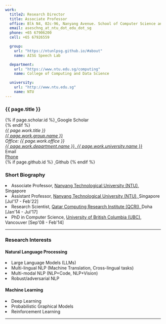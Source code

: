 ```yaml
---
work:
  title2: Research Director
  title: Associate Professor
  office: Blk N4, 02c-96, Nanyang Avenue. School of Computer Science and Engineering. Nanyang Technological University, Singapore 639798
  email: aseschng_at_ntu_dot_edu_dot_sg
  phone: +65 67906200
  cell: +65 67926559

  group:
    url: "https://ntunlpsg.github.io/#about"
    name: AISG Speech Lab

  department:
    url: "https://www.ntu.edu.sg/computing"
    name: College of Computing and Data Science

  university:
    url: "http://www.ntu.edu.sg"
    name: NTU
---
```



<div class="page-header">
  <div class="row">
    <div class="col-sm-12">
      <h3>{{ page.title }} </h3>
    </div>
  </div>

  <div class="row">
    <div class="col-sm-4">
      {% if page.scholar.id %}<a href="http://scholar.google.com/citations?user={{ page.scholar.id }}">
        <img src="img/ico/gs.png" alt=""/>
      </a> Google Scholar<br/>{% endif %}
    </div>
  </div>

  <div class="row">
    <div class="col-sm-6">
      <address>
        {{ page.work.title }}<br/>
        <a href="{{ page.work.group.url }}">{{ page.work.group.name }}</a><br/>
        Office: {{ page.work.office }}<br/> 
        <a href="{{ page.work.department.url }}">{{ page.work.department.name }}, </a> <a href="{{ page.work.university.url }}">{{ page.work.university.name }}</a> <br/> 
      </address>
    </div>
    <div class="col-sm-4">
      <a href="mailto:{{ page.work.email }}"><span class="glyphicon glyphicon-envelope"></span></a> Email<br/>
      <a href="tel:{{ page.work.phone }}"><span class="glyphicon glyphicon-phone"></span>Phone</a><br/>
      {% if page.github.id %} <a href="http://github.com/{{ page.github.id }}">
        <img src="img/ico/github_icon.png" alt=""/>
      </a> Github {% endif %}
    </div>
  </div>
</div>




<div class="row">
  <div class="col-sm-12">
    <h3> Short Biography </h3>
      <li> Associate Professor, <a href=http://www.ntu.edu.sg> Nanyang Technological University (NTU), </a>    Singapore </li>
      <li> Assistant Professor, <a href=http://www.ntu.edu.sg> Nanyang Technological University (NTU), </a>    Singapore [Jul'17 - Feb'22] </li>
      <li> Research Scientist,  <a href=http://qcri.qa/> Qatar Computing Research Institute (QCRI), </a> Doha [Jan'14 - Jul'17] </li>
      <li> PhD in Computer Science, <a href=https://www.cs.ubc.ca/> University of British Columbia (UBC),</a> Vancouver [Sep'08 - Feb'14] </li>
  </div>
</div>

<hr>


<div class="row">
  <div class="col-sm-12">
    <h3> Research Interests </h3>
  </div>
</div>

<div class="row">
  <div class="col-sm-6">
    <nlp>
      <h4> Natural Language Processing </h4>
      <li> Large Language Models (LLMs) </li>
      <li> Multi-lingual NLP (Machine Translation, Cross-lingual tasks) </li>
      <li> Multi-modal NLP  (NLP+Code, NLP+Vision) </li>
      <li> Robust/adversarial NLP  </li>
    </nlp>
  </div>
  <div class="col-sm-6">
    <ml>
      <h4> Machine Learning </h4>
      <li> Deep Learning </li>
      <li> Probabilistic Graphical Models </li>
      <li> Reinforcement Learning </li>
    </ml>
  </div>
</div>

<hr>
